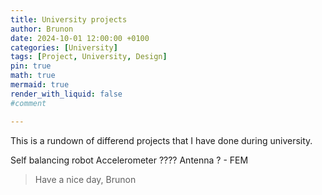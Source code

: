 ```yaml
---
title: University projects 
author: Brunon
date: 2024-10-01 12:00:00 +0100
categories: [University]
tags: [Project, University, Design]
pin: true
math: true
mermaid: true
render_with_liquid: false
#comment

---
```


This is a rundown of differend projects that I have done during university. 

Self balancing robot
Accelerometer 
???? Antenna ? - FEM

> Have a nice day, Brunon